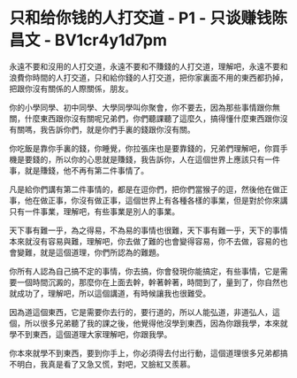 # 只和给你钱的人打交道 - P1 - 只谈赚钱陈昌文 - BV1cr4y1d7pm

永遠不要和沒用的人打交道，永遠不要和不賺錢的人打交道，理解吧，永遠不要和浪費你時間的人打交道，只和給你錢的人打交道，把你家裏面不用的東西都扔掉，把跟你沒有關係的人際關係，朋友。

你的小學同學、初中同學、大學同學叫你聚會，你不要去，因為那些事情跟你無關，什麼東西跟你沒有關呢兄弟們，你們聽課聽了這麼久，搞得懂什麼東西跟你沒有關嗎，我告訴你們，就是你們手裏的錢跟你沒有關。

你吃飯是靠你手裏的錢，你睡覺，你拉張床也是要靠錢的，兄弟們理解吧，你買手機是要錢的，所以你的心思就是賺錢，我告訴你，人在這個世界上應該只有一件事，就是賺錢，他不再有第二件事情了。

凡是給你們講有第二件事情的，都是在逗你們，把你們當猴子的逗，然後他在做正事，他在做正事，你沒有做正事，這個世界上有各種各樣的事業，但是對於你來講只有一件事業，理解吧，有些事業是別人的事業。

天下事有難一乎，為之得易，不為易的事情也很難，天下事有難一乎，天下的事情本來就沒有容易與難，理解吧，你去做了難的也會變得容易，你不去做，容易的也會變難，就是這個道理，你們所認為的難題。

你所有人認為自己搞不定的事情，你去搞，你會發現你能搞定，有些事情，它是需要一個時間沉澱的，那麼你在上面去幹，幹著幹著，時間到了，量到了，你自然也就成功了，理解吧，所以這個講道，有時候讓我也很難受。

因為道這個東西，它是需要你去行的，要行道的，所以人能弘道，非道弘人，這個，所以很多兄弟聽了我的課之後，他覺得他沒學到東西，因為你跟我學，本來就學不到東西，這個道理大家理解吧，你跟我學。

你本來就學不到東西，要到你手上，你必須得去付出行動，這個道理很多兄弟都搞不明白，我真是看了又急又慌，對吧，又臉紅又羨慕。

